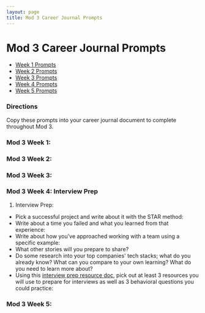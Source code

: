 ```yaml
---
layout: page
title: Mod 3 Career Journal Prompts
---
```


# Mod 3 Career Journal Prompts
* [Week 1 Prompts](#week-1)
* [Week 2 Prompts](#week-2)
* [Week 3 Prompts](#week-3)
* [Week 4 Prompts](#week-4)
* [Week 5 Prompts](#week-5)

### Directions
Copy these prompts into your career journal document to complete throughout Mod 3. 

### Mod 3 Week 1:  <a name="week-1"></a>

### Mod 3 Week 2:  <a name="week-2"></a>

### Mod 3 Week 3:  <a name="week-3"></a>

### Mod 3 Week 4: Interview Prep  <a name="week-4"></a>
1. Interview Prep:
* Pick a successful project and write about it with the STAR method:
* Write about a time you failed and what you learned from that experience:
* Write about how you've approached working with a team using a specific example: 
* What other stories will you prepare to share?
* Do some research into your top companies' tech stacks; what do you already know? What can you compare to your own learning? What do you need to learn more about?
* Using this [interview prep resource doc](https://github.com/turingschool/career-development-curriculum-site/blob/master/resources/interview_prep_resources.md), pick out at least 3 resources you will use to prepare for interviews as well as 3 behavioral questions you could practice:


### Mod 3 Week 5:  <a name="week-5"></a>
 
